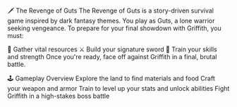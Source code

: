 🗡️ The Revenge of Guts
The Revenge of Guts is a story-driven survival game inspired by dark fantasy themes. You play as Guts, a lone warrior seeking vengeance. To prepare for your final showdown with Griffith, you must:

🔨 Gather vital resources
⚔️ Build your signature sword
🧠 Train your skills and strength
Once you're ready, face off against Griffith in a final, brutal battle.

🕹️ Gameplay Overview
Explore the land to find materials and food
Craft your weapon and armor
Train to level up your stats and unlock abilities
Fight Griffith in a high-stakes boss battle
